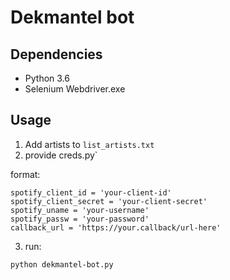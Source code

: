 # Dekmantel bot

## Dependencies

- Python 3.6
- Selenium Webdriver.exe

## Usage

1. Add artists to `list_artists.txt`
2. provide creds.py`

format:

```
spotify_client_id = 'your-client-id'
spotify_client_secret = 'your-client-secret'
spotify_uname = 'your-username'
spotify_passw = 'your-password'
callback_url = 'https://your.callback/url-here'
```
3. run:
```
python dekmantel-bot.py
```